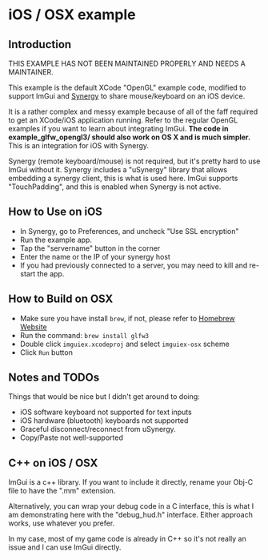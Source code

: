 # iOS / OSX example

## Introduction

THIS EXAMPLE HAS NOT BEEN MAINTAINED PROPERLY AND NEEDS A MAINTAINER.

This example is the default XCode "OpenGL" example code, modified to support ImGui and [Synergy](http://synergy-project.org/) to share mouse/keyboard on an iOS device.

It is a rather complex and messy example because of all of the faff required to get an XCode/iOS application running. Refer to the regular OpenGL examples if you want to learn about integrating ImGui. **The code in example_glfw_opengl3/ should also work on OS X and is much simpler.** This is an integration for iOS with Synergy.

Synergy (remote keyboard/mouse) is not required, but it's pretty hard to use ImGui without it. Synergy includes a "uSynergy" library that allows embedding a synergy client, this is what is used here. ImGui supports "TouchPadding", and this is enabled when Synergy is not active.

## How to Use on iOS

* In Synergy, go to Preferences, and uncheck "Use SSL encryption"
* Run the example app.
* Tap the "servername" button in the corner
* Enter the name or the IP of your synergy host
* If you had previously connected to a server, you may need to kill and re-start the app.

## How to Build on OSX

* Make sure you have install `brew`, if not, please refer to [Homebrew Website](http://brew.sh)
* Run the command: `brew install glfw3`
* Double click `imguiex.xcodeproj` and select `imguiex-osx` scheme
* Click `Run` button

## Notes and TODOs

Things that would be nice but I didn't get around to doing:

* iOS software keyboard not supported for text inputs
* iOS hardware (bluetooth) keyboards not supported
* Graceful disconnect/reconnect from uSynergy.
* Copy/Paste not well-supported

## C++ on iOS / OSX

ImGui is a c++ library. If you want to include it directly, rename your Obj-C file to have the ".mm" extension. 

Alternatively, you can wrap your debug code in a C interface, this is what I am demonstrating here with the "debug_hud.h" interface. Either approach works, use whatever you prefer.

In my case, most of my game code is already in C++ so it's not really an issue and I can use ImGui directly.
